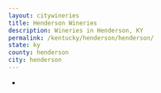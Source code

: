 ```yaml
---
layout: citywineries
title: Henderson Wineries
description: Wineries in Henderson, KY
permalink: /kentucky/henderson/henderson/
state: ky
county: henderson
city: henderson
---
```

-

